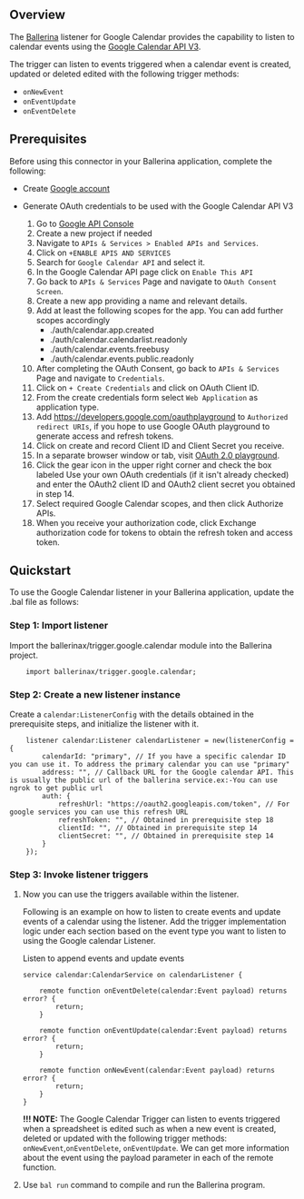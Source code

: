 ## Overview

The [Ballerina](https://ballerina.io/) listener for Google Calendar provides the capability to listen to calendar events using the [Google Calendar API V3](https://developers.google.com/calendar/api/v3/reference).

The trigger can listen to events triggered  when a calendar event is created, updated or deleted edited with the following trigger methods: 
* `onNewEvent`
* `onEventUpdate`
* `onEventDelete`

## Prerequisites

Before using this connector in your Ballerina application, complete the following:

- Create [Google account](https://accounts.google.com/signup/v2/webcreateaccount?utm_source=ga-ob-search&utm_medium=google-account&flowName=GlifWebSignIn&flowEntry=SignUp)
- Generate OAuth credentials to be used with the Google Calendar API V3

    1. Go to [Google API Console](https://console.developers.google.com/) 
    2. Create a new project if needed
    3. Navigate to `APIs & Services > Enabled APIs and Services`.
    4. Click on `+ENABLE APIS AND SERVICES`
    5. Search for `Google Calendar API` and select it.
    6. In the Google Calendar API page click on `Enable This API`
    7. Go back to `APIs & Services` Page and navigate to `OAuth Consent Screen`.
    8. Create a new app providing a name and relevant details.
    9. Add at least the following scopes for the app. You can add further scopes accordingly
        - ./auth/calendar.app.created
        - ./auth/calendar.calendarlist.readonly
        - ./auth/calendar.events.freebusy
        - ./auth/calendar.events.public.readonly
    10. After completing the OAuth Consent, go back to `APIs & Services` Page and navigate to `Credentials`.
    11. Click on `+ Create Credentials` and click on OAuth Client ID.
    12. From the create credentials form select `Web Application` as application type.
    13. Add https://developers.google.com/oauthplayground to `Authorized redirect URIs`, if you hope to use Google OAuth playground to generate access and refresh tokens.
    14. Click on create and record Client ID and Client Secret you receive.
    15. In a separate browser window or tab, visit [OAuth 2.0 playground](https://developers.google.com/oauthplayground/).
    16. Click the gear icon in the upper right corner and check the box labeled Use your own OAuth credentials (if it isn't already checked) and enter the OAuth2 client ID and OAuth2 client secret you obtained in step 14.
    17. Select required Google Calendar scopes, and then click Authorize APIs.
    18. When you receive your authorization code, click Exchange authorization code for tokens to obtain the refresh token and access token.

## Quickstart
To use the Google Calendar listener in your Ballerina application, update the .bal file as follows:

### Step 1: Import listener
Import the ballerinax/trigger.google.calendar module into the Ballerina project.
```ballerina
    import ballerinax/trigger.google.calendar;
```

### Step 2: Create a new listener instance
Create a `calendar:ListenerConfig` with the details obtained in the prerequisite steps, and initialize the listener with it. 
```ballerina
    listener calendar:Listener calendarListener = new(listenerConfig = {
        calendarId: "primary", // If you have a specific calendar ID you can use it. To address the primary calendar you can use "primary"
        address: "", // Callback URL for the Google calendar API. This is usually the public url of the ballerina service.ex:-You can use ngrok to get public url 
        auth: {
            refreshUrl: "https://oauth2.googleapis.com/token", // For google services you can use this refresh URL
            refreshToken: "", // Obtained in prerequisite step 18
            clientId: "", // Obtained in prerequisite step 14
            clientSecret: "", // Obtained in prerequisite step 14
        }
    });
```

### Step 3: Invoke listener triggers
1. Now you can use the triggers available within the listener. 

    Following is an example on how to listen to create events and update events of a calendar using the listener. 
    Add the trigger implementation logic under each section based on the event type you want to listen to using the Google calendar Listener.

    Listen to append events and update events

    ```ballerina
    service calendar:CalendarService on calendarListener {

        remote function onEventDelete(calendar:Event payload) returns error? {
            return;
        }

        remote function onEventUpdate(calendar:Event payload) returns error? {
            return;
        }

        remote function onNewEvent(calendar:Event payload) returns error? {
            return;
        }
    }
    ```

    **!!! NOTE:** The Google Calendar Trigger can listen to events triggered when a spreadsheet is edited such as when a new event is created, deleted or  updated with the following trigger methods: `onNewEvent`,`onEventDelete`, `onEventUpdate`. We can get more information about the event using the payload parameter in each of the remote function.

2. Use `bal run` command to compile and run the Ballerina program. 



